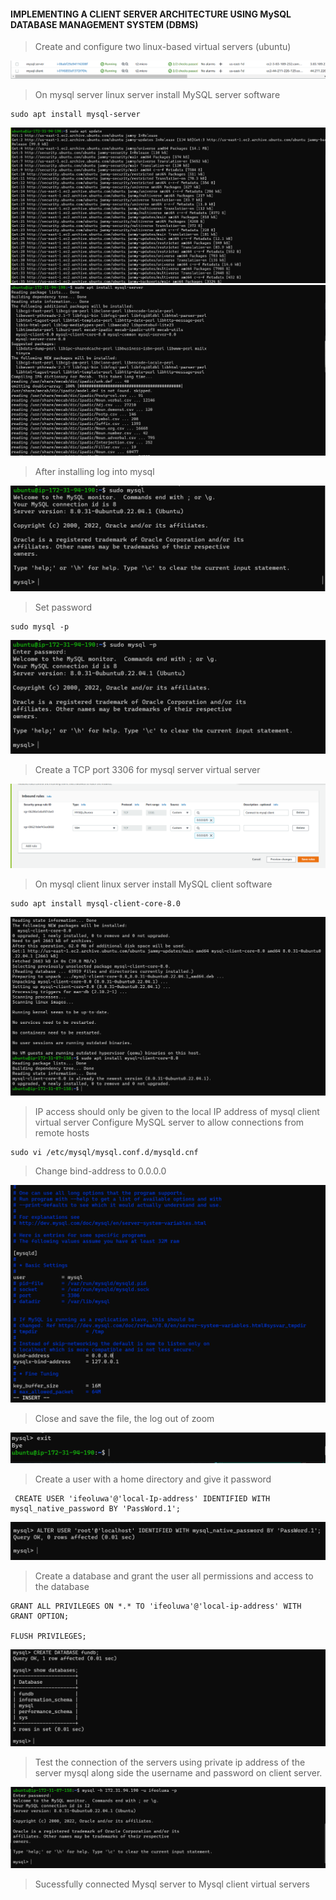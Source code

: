 #### IMPLEMENTING A CLIENT SERVER ARCHITECTURE USING MySQL DATABASE MANAGEMENT SYSTEM (DBMS)
>  Create and configure two linux-based virtual servers (ubuntu)

![servers](./images/Capture.PNG)

> On mysql server linux server install MySQL server software

    sudo apt install mysql-server
![server_install](./images/Sudo_apt_update.PNG)
![server_install](./images/sudo_install_myswl_server.PNG)

> After installing log into mysql

![server_install](./images/install_and_log_into_sql.PNG)

> Set password

    sudo mysql -p

![password](./images/Confirm_Password.PNG)

> Create a TCP port 3306 for mysql server virtual server

![3306](./images/3306.PNG)

> On mysql client linux server install MySQL client software

    sudo apt install mysql-client-core-8.0

![mysql_client](./images/Second_server_sudo_apt.PNG)

> IP access should only be given to the local IP address of mysql client virtual server
> Configure MySQL server to allow connections from remote hosts

    sudo vi /etc/mysql/mysql.conf.d/mysqld.cnf

> Change bind-address to 0.0.0.0

![bind](./images/correct_connecting_the_servers_bind.PNG)
> Close and save the file, the log out of zoom

![PIC](./images/After_install_exit.PNG)

> Create a user with a home directory and give it password

     CREATE USER 'ifeoluwa'@'local-Ip-address' IDENTIFIED WITH mysql_native_password BY 'PassWord.1';

![password](./images/set_code_for_password.PNG)

> Create a database and grant the user all permissions and access to the database

    GRANT ALL PRIVILEGES ON *.* TO 'ifeoluwa'@'local-ip-address' WITH GRANT OPTION;

    FLUSH PRIVILEGES;
![pic](./images/Create_database.PNG)

> Test the connection of the servers using private ip address of the server mysql along side the username and password on client server.

![pic](./images/client_sserver_test.PNG)
> Sucessfully connected Mysql server to Mysql client virtual servers

